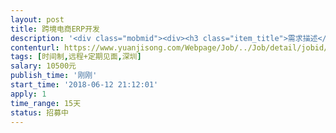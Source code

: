 ```yaml
---                
layout: post       
title: 跨境电商ERP开发           
description: '<div class="mobmid"><div><h3 class="item_title">需求描述</h3><p>开发者的语言技能要求<br/> <br/>ASP.NET MVC   C#   Bootstrap   JQuery<br/> <br/>需求描述<br/>我们在外贸平台上销售产品，需要一个管理系统（ERP）来帮我们管理产品，需要大致有以下功能：<br/>一般管理系统的基本功能：<br/>	用户管理、登录、权限管理、系统日志管理<br/>产品开发管理<br/>	待开发产品的基本数据管理，包含参数，图片；<br/>	开发产品的基本状态变迁；<br/>	支持开发人员和审核人员对产品做基本的评论；<br/>产品数据的管理<br/>	产品的基本参数、产品的图片管理，产品的状态变迁；<br/>	完成产品刊登的制作（标题、关键词等的数据管理），并实现通过我们的ERP刊登到外贸平台（支持Amazon、eBay即可）<br/>人才要求<br/>	要求使用ASP.NET MVC技术，C#语言，使用Bootstrap + JQuery完成界面（普普通通的界面即可，不需要绚丽）；<br/> <br/>	我们会给到您一个前端的ERP界面模版，您参考模版完成UI即可；<br/>	我们提供简单的数据访问层组件，以及其他一些基础库方便您开发。<br/>	一般情况下，我们也会定义好模型，您按照我们的约定需求完成编码就行，简单的来说，不需要您花太多时间去理解我们的需求，您做好编码即可。<br/> <br/>参考产品<br/>	市面上成熟的ERP软件有易仓、通途等可作参考，但是我们自用的系统，比商用的会简单和简化很多。<br/>合作方式<br/>	最初，希望您能驻场开发，我们按时间制计算报酬（前期双方需求都不明确的情况下，相信时间制对您更有保障，同时，希望驻场是为了前期双方更好的沟通）。后期大家合作熟练了，需求明确了，您远程工作驻场工作均可，按时间制按项目制也均可。<br/>        平台里填写的总工时和日薪预估其实不太准确，实际要做的需求也可能更多，相信我们合作好了可以作进一步沟通。</p></div><!--info end--></div>'     
contenturl: https://www.yuanjisong.com/Webpage/Job/../Job/detail/jobid/101567      
tags: [时间制,远程+定期见面,深圳]            
salary: 10500元          
publish_time: '刚刚'         
start_time: '2018-06-12 21:12:01'           
apply: 1                   
time_range: 15天              
status: 招募中                  
---                 
```


